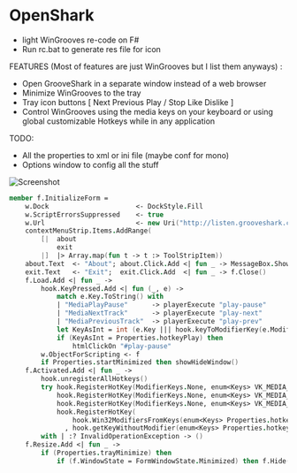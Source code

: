 OpenShark 
=========

 - light WinGrooves re-code on F#
 - Run rc.bat to generate res file for icon

FEATURES (Most of features are just WinGrooves but I list them anyways) :

 - Open GrooveShark in a separate window instead of a web browser
 - Minimize WinGrooves to the tray
 - Tray icon buttons [ Next Previous Play / Stop Like Dislike ]
 - Control WinGrooves using the media keys on your keyboard or using global customizable Hotkeys while in any application

TODO:

 - All the properties to xml or ini file (maybe conf for mono)
 - Options window to config all the stuff

![Screenshot](Resources/OpenShark.ico)
```fsharp
member f.InitializeForm =
    w.Dock                      <- DockStyle.Fill
    w.ScriptErrorsSuppressed    <- true
    w.Url                       <- new Uri("http://listen.grooveshark.com")e
    contextMenuStrip.Items.AddRange(
        [|  about
            exit
        |]  |> Array.map(fun t -> t :> ToolStripItem))
    about.Text  <- "About"; about.Click.Add <| fun _ -> MessageBox.Show(project) |> ignore
    exit.Text   <- "Exit";  exit.Click.Add  <| fun _ -> f.Close()
    f.Load.Add <| fun _ ->
        hook.KeyPressed.Add <| fun (_, e) ->
            match e.Key.ToString() with
            | "MediaPlayPause"      -> playerExecute "play-pause"
            | "MediaNextTrack"      -> playerExecute "play-next"
            | "MediaPreviousTrack"  -> playerExecute "play-prev"
            let KeyAsInt = int (e.Key ||| hook.keyToModifierKey(e.Modifier))
            if (KeyAsInt = Properties.hotkeyPlay) then
                htmlClickOn "#play-pause"
        w.ObjectForScripting <- f
        if Properties.startMinimized then showHideWindow()
    f.Activated.Add <| fun _ ->
        hook.unregisterAllHotkeys()
        try hook.RegisterHotKey(ModifierKeys.None, enum<Keys> VK_MEDIA_PLAY_PAUSE)
            hook.RegisterHotKey(ModifierKeys.None, enum<Keys> VK_MEDIA_NEXT_TRACK)
            hook.RegisterHotKey(ModifierKeys.None, enum<Keys> VK_MEDIA_PREV_TRACK)
            hook.RegisterHotKey(
                hook.Win32ModifiersFromKeys(enum<Keys> Properties.hotkeyPlay)
              , hook.getKeyWithoutModifier(enum<Keys> Properties.hotkeyPlay))
        with | :? InvalidOperationException -> ()
    f.Resize.Add <| fun _ ->
        if (Properties.trayMinimize) then 
            if (f.WindowState = FormWindowState.Minimized) then f.Hide()
```
